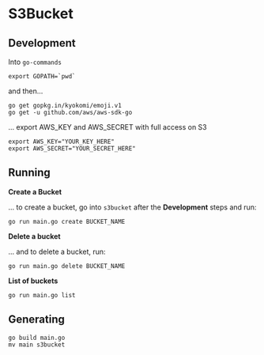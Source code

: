 # S3Bucket

## Development


Into ```go-commands```

    export GOPATH=`pwd`

    
and then...

    
    go get gopkg.in/kyokomi/emoji.v1
    go get -u github.com/aws/aws-sdk-go


... export AWS_KEY and AWS_SECRET with full access on S3

    export AWS_KEY="YOUR_KEY_HERE"
    export AWS_SECRET="YOUR_SECRET_HERE"




## Running


__Create a Bucket__

... to create a bucket, go into ```s3bucket``` after the __Development__ steps and run:

    go run main.go create BUCKET_NAME



__Delete a bucket__

... and to delete a bucket, run:


    go run main.go delete BUCKET_NAME
    
    
    
    
__List of buckets__


    go run main.go list    
    
    

## Generating 

    go build main.go
    mv main s3bucket


